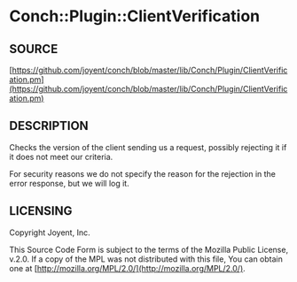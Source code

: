 # Conch::Plugin::ClientVerification

## SOURCE

[https://github.com/joyent/conch/blob/master/lib/Conch/Plugin/ClientVerification.pm](https://github.com/joyent/conch/blob/master/lib/Conch/Plugin/ClientVerification.pm)

## DESCRIPTION

Checks the version of the client sending us a request, possibly rejecting it if it does not
meet our criteria.

For security reasons we do not specify the reason for the rejection in the error response,
but we will log it.

## LICENSING

Copyright Joyent, Inc.

This Source Code Form is subject to the terms of the Mozilla Public License,
v.2.0. If a copy of the MPL was not distributed with this file, You can obtain
one at [http://mozilla.org/MPL/2.0/](http://mozilla.org/MPL/2.0/).

